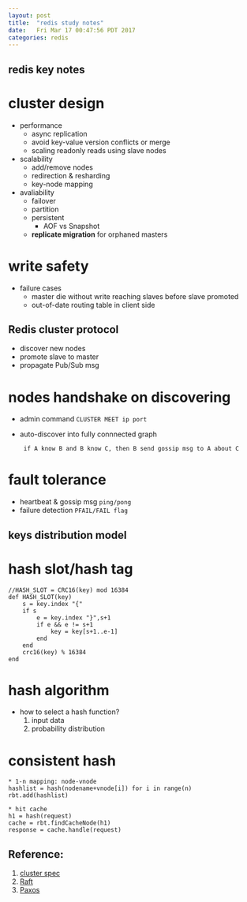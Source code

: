 ```yaml
---
layout: post
title:  "redis study notes"
date:   Fri Mar 17 00:47:56 PDT 2017
categories: redis
---
```


redis key notes 
----

# cluster design #

* performance
    * async replication
    * avoid key-value version conflicts or merge
    * scaling readonly reads using slave nodes
* scalability
    * add/remove nodes
    * redirection & resharding
    * key-node mapping
* avaliability
    * failover
    * partition
    * persistent
      * AOF vs Snapshot
    * **replicate migration** for orphaned masters

# write safety #

* failure cases
    * master die without write reaching slaves before slave promoted
    * out-of-date routing table in client side <corner case>

Redis cluster protocol 
----
* discover new nodes
* promote slave to master
* propagate Pub/Sub msg

# nodes handshake on discovering
  * admin command `CLUSTER MEET ip port`
  * auto-discover into fully connnected graph
  
    ` if A know B and B know C, then B send gossip msg to A about C`
  
# fault tolerance
  * heartbeat & gossip msg
    `ping/pong`
  * failure detection
    `PFAIL/FAIL flag`

keys distribution model
----

# hash slot/hash tag 
    //HASH_SLOT = CRC16(key) mod 16384
    def HASH_SLOT(key)
        s = key.index "{"
        if s
            e = key.index "}",s+1
            if e && e != s+1
                key = key[s+1..e-1]
            end
        end
        crc16(key) % 16384
    end


# hash algorithm #

* how to select a hash function?
    1. input data
    2. probability distribution 

# consistent hash #

    * 1-n mapping: node-vnode
	hashlist = hash(nodename+vnode[i]) for i in range(n)
	rbt.add(hashlist)
	
    * hit cache
    h1 = hash(request)
    cache = rbt.findCacheNode(h1)
    response = cache.handle(request)

Reference:
----
1. [cluster spec](https://redis.io/topics/cluster-spec)
2. [Raft](https://raft.github.io/) 
3. [Paxos](https://en.wikipedia.org/wiki/Paxos_(computer_science))
